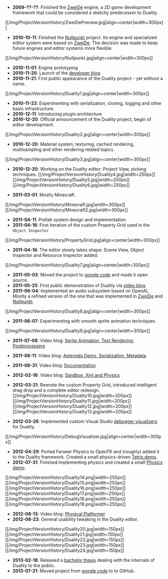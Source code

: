   * **2009-??-??**: Finished the [ZweiDe](http://zweide.fetzenet.de) engine, a 2D game development framework that could be considered a sketchy predecessor to Duality.

  [[/img/ProjectVersionHistory/ZweiDePreview.jpg|align=center|width=300px]]

  * **2010-10-11**: Finished the [Nullpunkt](http://www.indiedb.com/games/nullpunkt-point-zero) project. Its engine and specialized editor system were based on [ZweiDe](http://zweide.fetzenet.de). The decision was made to keep future engines and editor systems more flexible.
  
  [[/img/ProjectVersionHistory/Nullpunkt.jpg|align=center|width=300px]]

  * **2010-11-01**: Engine prototyping
  * **2010-11-20**: Launch of the [developer blog](http://blog.fetzenet.de).
  * **2010-11-21**: First public appearance of the Duality project - yet without a name.
  
  [[/img/ProjectVersionHistory/Duality1.jpg|align=center|width=300px]]
 
  * **2010-11-23**: Experimenting with serialization, cloning, logging and other basic infrastructure.
  * **2010-12-11**: Introducing plugin architecture
  * **2010-12-20**: Official announcement of the Duality project, begin of editor development.
  
  [[/img/ProjectVersionHistory/Duality2.jpg|align=center|width=300px]]

  * **2010-12-20**: Material system, texturing, cached rendering, multisampling and other rendering related topics.
  
  [[/img/ProjectVersionHistory/Duality3.jpg|align=center|width=300px]]

  * **2010-12-20**: Working on the Duality editor: Project View, picking techniques. 
  [[/img/ProjectVersionHistory/Duality4.jpg|width=250px]][[/img/ProjectVersionHistory/Duality5.jpg|width=250px]][[/img/ProjectVersionHistory/Duality6.jpg|width=250px]]

  * **2011-03-01**: Mostly Minecraft.
  
  [[/img/ProjectVersionHistory/Minecraft.jpg|width=300px]][[/img/ProjectVersionHistory/Minecraft2.jpg|width=300px]]

  * **2011-04-11**: Prefab system design and implementation.
  * **2011-04-16**: First iteration of the custom Property Grid used in the `Object Inspector`
  
  [[/img/ProjectVersionHistory/PropertyGrid.jpg|align=center|width=300px]]

  * **2011-04-16**: The editor slowly takes shape: Scene View, Object Inspector and Resource Inspector added.
  
  [[/img/ProjectVersionHistory/Duality7.jpg|align=center|width=300px]]

  * **2011-05-03**: Moved the project to [google code](https://code.google.com/archive/p/duality/) and made it open source.
  * **2011-05-25**: First public demonstration of Dualtiy via [video blog](http://www.youtube.com/watch?v=g3FmwBSEy-U).
  * **2011-06-04**: Implemented an audio subsystem based on OpenAL. Mostly a refined version of the one that was implemented in [ZweiDe](http://zweide.fetzenet.de) and [Nullpunkt]([http://www.indiedb.com/games/nullpunkt-point-zero).
  
  [[/img/ProjectVersionHistory/Duality8.jpg|align=center|width=300px]]

  * **2011-06-07**: Experimenting with smooth sprite animation techniques.
  
  [[/img/ProjectVersionHistory/Duality9.jpg|align=center|width=300px]]

  * **2011-07-08**: Video blog: [Sprite Animation, Text Rendering, Postprocessing](http://www.youtube.com/watch?v=UVLaQoIW7D8)
  * **2011-08-11**: Video blog: [Asteroids Demo, Serialization, Metadata](http://www.youtube.com/watch?v=evF-jln3jFY)
  * **2011-08-31**: Video blog: [Documentation](http://www.youtube.com/watch?v=5b7oQXf1iQ4)
  * **2012-02-16**: Video blog: [Sandbox, Xml and Physics](http://www.youtube.com/watch?v=QzdCjVX7lVY)
  * **2012-03-21**: Rewrote the custom Property Grid, introduced intelligent drag drop and a complete editor redesign.
  [[/img/ProjectVersionHistory/Duality10.jpg|width=200px]][[/img/ProjectVersionHistory/Duality11.jpg|width=200px]][[/img/ProjectVersionHistory/Duality12.jpg|width=200px]][[/img/ProjectVersionHistory/Duality13.jpg|width=200px]]

  * **2012-03-26**: Implemented custom Visual Studio [debugger visualizers](http://www.fetzenet.de/blog/?p=616) for Duality.
  
  [[/img/ProjectVersionHistory/DebugVisualizer.jpg|align=center|width=300px]]

  * **2012-04-29**: Ported Farseer Physics to OpenTK and (roughly) added it to the Duality framework. Created a small physics-driven [Tetris demo](https://duality.googlecode.com/svn/trunk/Other/TechDemos/Packages/Tetris.zip).
  * **2012-07-31**: Finished implementing physics and created a small [Physics demo](https://duality.googlecode.com/svn/trunk/Other/TechDemos/Packages/Physics.zip).

  [[/img/ProjectVersionHistory/Duality14.png|width=250px]][[/img/ProjectVersionHistory/Duality15.png|width=250px]][[/img/ProjectVersionHistory/Duality16.png|width=250px]][[/img/ProjectVersionHistory/Duality17.png|width=250px]][[/img/ProjectVersionHistory/Duality18.png|width=250px]][[/img/ProjectVersionHistory/Duality19.png|width=250px]]

  * **2012-08-13**: Video blog: [Physical Platformer](http://www.youtube.com/watch?v=3rAB2GRJfcc)
  * **2012-08-23**: General usability tweaking in the Duality editor.

  [[/img/ProjectVersionHistory/Duality20.jpg|width=150px]][[/img/ProjectVersionHistory/Duality21.jpg|width=150px]][[/img/ProjectVersionHistory/Duality22.jpg|width=150px]][[/img/ProjectVersionHistory/Duality23.jpg|width=150px]][[/img/ProjectVersionHistory/Duality24.jpg|width=150px]]

  * **2013-02-18**: Released a [bachelor thesis](http://bachelorthesis.adamslair.net/) dealing with the internals of Duality to the public.
  * **2013-07-21**: Moved project from [google code](https://code.google.com/p/duality/) to to GitHub.